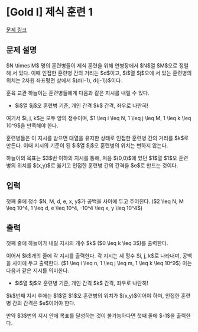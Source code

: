 # [Gold I] 제식 훈련 1

[문제 링크](https://www.acmicpc.net/problem/34622) 

## 문제 설명

<p>$N \times M$ 명의 훈련병들이 제식 훈련을 위해 연병장에서 $N$열 $M$오로 정렬해 서 있다. 이때 인접한 훈련병 간의 거리는 $d$이고, $i$열 $j$오에 서 있는 훈련병의 위치는 2차원 좌표평면 상에서 $(d(i-1), d(j-1))$이다.</p>

<p>훈육 교관 하늘이는 훈련병들에게 다음과 같은 지시를 내릴 수 있다.</p>

<ul>
<li>$i$열 $j$오 훈련병 기준, 개인 간격 $k$ 간격, 좌우로 나란히!</li>
</ul>

<p>여기서 $i, j, k$는 모두 양의 정수이며, $1 \leq i \leq N, 1 \leq j \leq M, 1 \leq k \leq 10^9$을 만족해야 한다.</p>

<p>훈련병들은 이 지시를 받으면 대열을 유지한 상태로 인접한 훈련병 간의 거리를 $k$로 만든다. 이때 지시의 기준이 된 $i$열 $j$오 훈련병의 위치는 변하지 않는다.</p>

<p>하늘이의 목표는 $3$번 이하의 지시를 통해, 처음 $(0,0)$에 있던 $1$열 $1$오 훈련병의 위치를 $(x,y)$로 옮기고 인접한 훈련병 간의 간격을 $e$로 만드는 것이다.</p>

## 입력 

 <p>첫째 줄에 정수 $N, M, d, e, x, y$가 공백을 사이에 두고 주어진다. ($2 \leq N, M \leq 10^4, 1 \leq d, e \leq 10^4, -10^4 \leq x, y \leq 10^4$)</p>

## 출력 

 <p>첫째 줄에 하늘이가 내릴 지시의 개수 $k$ ($0 \leq k \leq 3$)를 출력한다.</p>

<p>이어서 $k$개의 줄에 각 지시를 출력한다. 각 지시는 세 정수 $i, j, k$로 나타내며, 공백을 사이에 두고 출력한다. ($1 \leq i \leq n, 1 \leq j \leq m, 1 \leq k \leq 10^9$) 이는 다음과 같은 지시를 의미한다.</p>

<ul>
<li>$i$열 $j$오 훈련병 기준, 개인 간격 $k$ 간격, 좌우로 나란히!</li>
</ul>

<p>$k$번째 지시 후에는 $1$열 $1$오 훈련병의 위치가 $(x,y)$이어야 하며, 인접한 훈련병 간의 간격은 $e$이어야 한다.</p>

<p>만약 $3$번의 지시 안에 목표를 달성하는 것이 불가능하다면 첫째 줄에 $-1$을 출력한다.</p>

